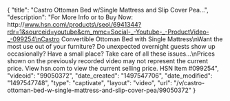 {
    "title": "Castro Ottoman Bed w\/Single Mattress and Slip Cover  Pea...",
    "description": "For More Info or to Buy Now: http:\/\/www.hsn.com\/products\/seo\/6941344?rdr=1&sourceid=youtube&cm_mmc=Social-_-Youtube-_-ProductVideo-_-099254\nCastro Convertible Ottoman Bed with Single Mattress\nWant the most use out of your furniture? Do unexpected overnight guests show up occasionally? Have a small place? Take care of all these issues...\nPrices shown on the previously recorded video may not represent the current price.  View hsn.com to view the current selling price. HSN Item #099254",
    "videoid": "99050372",
    "date_created": "1497547706",
    "date_modified": "1497547748",
    "type": "captivate",
    "layout": "video",
    "url": "\/v\/castro-ottoman-bed-w-single-mattress-and-slip-cover-pea\/99050372"
}